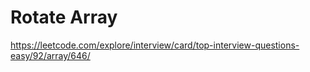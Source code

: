 # Rotate Array
https://leetcode.com/explore/interview/card/top-interview-questions-easy/92/array/646/
